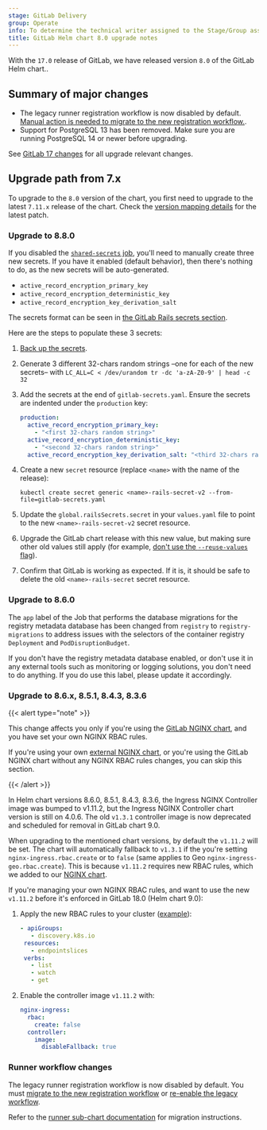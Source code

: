 ```yaml
---
stage: GitLab Delivery
group: Operate
info: To determine the technical writer assigned to the Stage/Group associated with this page, see https://handbook.gitlab.com/handbook/product/ux/technical-writing/#designated-technical-writers
title: GitLab Helm chart 8.0 upgrade notes
---
```


With the `17.0` release of GitLab, we have released version `8.0` of the GitLab Helm chart..

## Summary of major changes

- The legacy runner registration workflow is now disabled by default. [Manual action is needed to migrate to the new registration workflow.](#runner-workflow-changes).
- Support for PostgreSQL 13 has been removed. Make sure you are running PostgreSQL 14 or newer before upgrading.

See [GitLab 17 changes](https://docs.gitlab.com/update/versions/gitlab_17_changes/#1700) for all upgrade relevant changes.

## Upgrade path from 7.x

To upgrade to the `8.0` version of the chart, you first need to upgrade to the latest `7.11.x`
release of the chart. Check the [version mapping details](../installation/version_mappings.md) for the latest patch.

### Upgrade to 8.8.0

If you disabled the [`shared-secrets` job](../charts/shared-secrets.md#disable-functionality),
you'll need to manually create three new secrets. If you have it enabled (default behavior), then there's nothing to do, as the new secrets will be auto-generated.

- `active_record_encryption_primary_key`
- `active_record_encryption_deterministic_key`
- `active_record_encryption_key_derivation_salt`

The secrets format can be seen in [the GitLab Rails secrets section](../installation/secrets.md#gitlab-rails-secret).

Here are the steps to populate these 3 secrets:

1. [Back up the secrets](../backup-restore/backup.md#back-up-the-secrets).
1. Generate 3 different 32-chars random strings –one for each of the new secrets– with `LC_ALL=C < /dev/urandom tr -dc 'a-zA-Z0-9' | head -c 32`
1. Add the secrets at the end of `gitlab-secrets.yaml`. Ensure the secrets are indented under the `production` key:

   ```yaml
   production:
     active_record_encryption_primary_key:
       - "<first 32-chars random string>"
     active_record_encryption_deterministic_key:
       - "<second 32-chars random string>"
     active_record_encryption_key_derivation_salt: "<third 32-chars random string>"
   ```

1. Create a new `secret` resource (replace `<name>` with the name of the release):

   ```shell
   kubectl create secret generic <name>-rails-secret-v2 --from-file=gitlab-secrets.yaml
   ```

1. Update the `global.railsSecrets.secret` in your `values.yaml` file to point to the new `<name>-rails-secret-v2` secret resource.
1. Upgrade the GitLab chart release with this new value, but making sure other old values still apply (for example, [don't use the `--reuse-values` flag](../installation/upgrade.md)).
1. Confirm that GitLab is working as expected. If it is, it should be safe to delete the old `<name>-rails-secret` secret resource.

### Upgrade to 8.6.0

The `app` label of the Job that performs the database migrations for the registry metadata database has
been changed from `registry` to `registry-migrations` to address issues with the selectors of the
container registry `Deployment` and `PodDisruptionBudget`.

If you don't have the registry metadata database enabled, or don't use it in any external tools
such as monitoring or logging solutions, you don't need to do anything. If you do use this label,
please update it accordingly.

### Upgrade to 8.6.x, 8.5.1, 8.4.3, 8.3.6

{{< alert type="note" >}}

This change affects you only if you're using the
[GitLab NGINX chart](../charts/nginx/_index.md), and
you have set your own NGINX RBAC rules.

If you're using your own
[external NGINX chart](../advanced/external-nginx/_index.md),
or you're using the GitLab NGINX chart without any NGINX RBAC rules
changes, you can skip this section.

{{< /alert >}}

In Helm chart versions 8.6.0, 8.5.1, 8.4.3, 8.3.6, the Ingress NGINX Controller image was bumped to v1.11.2, but the Ingress NGINX Controller chart version is
still on 4.0.6. The old `v1.3.1` controller image is now deprecated and scheduled for removal in GitLab chart 9.0.

When upgrading to the mentioned chart versions, by default the `v1.11.2` will be set. The chart will automatically fallback to `v1.3.1` if the you're setting
`nginx-ingress.rbac.create` or to `false` (same applies to Geo `nginx-ingress-geo.rbac.create`). This is because `v1.11.2` requires new RBAC rules, which we added to our
[NGINX chart](../charts/nginx/_index.md).

If you're managing your own NGINX RBAC rules, and want to use the new `v1.11.2`
before it's enforced in GitLab 18.0 (Helm chart 9.0):

1. Apply the new RBAC rules to your cluster ([example](https://gitlab.com/gitlab-org/charts/gitlab/-/merge_requests/3901/diffs?commit_id=93a3cbdb5ad83db95e12fa6c2145df0800493d8b)):

   ```yaml
   - apiGroups:
      - discovery.k8s.io
    resources:
      - endpointslices
    verbs:
      - list
      - watch
      - get
   ```

1. Enable the controller image `v1.11.2` with:

   ```yaml
   nginx-ingress:
     rbac:
       create: false
     controller:
       image:
         disableFallback: true
   ```

### Runner workflow changes

The legacy runner registration workflow is now disabled by default. You must
[migrate to the new registration workflow](https://docs.gitlab.com/tutorials/automate_runner_creation/)
or [re-enable the legacy workflow](https://docs.gitlab.com/administration/settings/continuous_integration/#enable-runner-registrations-tokens).

Refer to the [runner sub-chart documentation](../charts/gitlab/gitlab-runner/_index.md#requirements)
for migration instructions.
